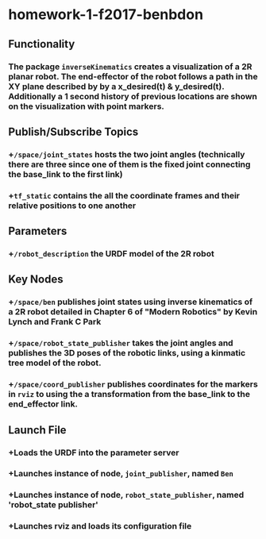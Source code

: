 # homework-1-f2017-benbdon

## Functionality
### The package `inverseKinematics` creates a visualization of a 2R planar robot. The end-effector of the robot follows a path in the XY plane described by by a x_desired(t) & y_desired(t). Additionally a 1 second history of previous locations are shown on the visualization with point markers.



## Publish/Subscribe Topics
### +`/space/joint_states` hosts the two joint angles (technically there are three since one of them is the fixed joint connecting the base_link to the first link)
### +`tf_static` contains the all the coordinate frames and their relative positions to one another



## Parameters
### +`/robot_description` the URDF model of the 2R robot



## Key Nodes
### +`/space/ben` publishes joint states using inverse kinematics of a 2R robot detailed in Chapter 6 of "Modern Robotics" by Kevin Lynch and Frank C Park
### +`/space/robot_state_publisher` takes the joint angles and publishes the 3D poses of the robotic links, using a kinmatic tree model of the robot.
### +`/space/coord_publisher` publishes coordinates for the markers in `rviz` to using the a transformation from the base_link to the end_effector link.



## Launch File
### +Loads the URDF into the parameter server
### +Launches instance of node, `joint_publisher`, named `Ben`
### +Launches instance of node, `robot_state_publisher`, named 'robot_state publisher'
### +Launches rviz and loads its configuration file
